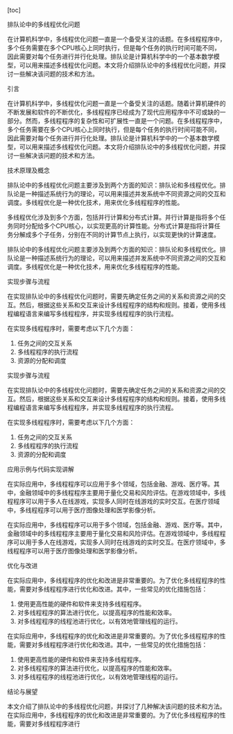 
[toc]                    
                
                
排队论中的多线程优化问题

在计算机科学中，多线程优化问题一直是一个备受关注的话题。在多线程程序中，多个任务需要在多个CPU核心上同时执行，但是每个任务的执行时间可能不同，因此需要对每个任务进行并行化处理。排队论是计算机科学中的一个基本数学模型，可以用来描述多线程优化问题。本文将介绍排队论中的多线程优化问题，并探讨一些解决该问题的技术和方法。

引言

在计算机科学中，多线程优化问题一直是一个备受关注的话题。随着计算机硬件的不断发展和软件的不断优化，多线程程序已经成为了现代应用程序中不可或缺的一部分。然而，多线程程序的复杂性和可扩展性一直是一个问题。在多线程程序中，多个任务需要在多个CPU核心上同时执行，但是每个任务的执行时间可能不同，因此需要对每个任务进行并行化处理。排队论是计算机科学中的一个基本数学模型，可以用来描述多线程优化问题。本文将介绍排队论中的多线程优化问题，并探讨一些解决该问题的技术和方法。

技术原理及概念

排队论中的多线程优化问题主要涉及到两个方面的知识：排队论和多线程优化。排队论是一种描述系统行为的理论，可以用来描述并发系统中不同资源之间的交互和调度。多线程优化是一种优化技术，用来优化多线程程序的性能。

多线程优化涉及到多个方面，包括并行计算和分布式计算。并行计算是指将多个任务同时分配给多个CPU核心，以实现更高的计算性能。分布式计算是指将计算任务分解成多个子任务，分别在不同的计算节点上执行，以实现更快的计算速度。

排队论中的多线程优化问题主要涉及到两个方面的知识：排队论和多线程优化。排队论是一种描述系统行为的理论，可以用来描述并发系统中不同资源之间的交互和调度。多线程优化是一种优化技术，用来优化多线程程序的性能。

实现步骤与流程

在实现排队论中的多线程优化问题时，需要先确定任务之间的关系和资源之间的交互。然后，根据这些关系和交互来设计多线程程序的结构和规则。接着，使用多线程编程语言来编写多线程程序，并实现多线程程序的执行流程。

在实现多线程程序时，需要考虑以下几个方面：

1. 任务之间的交互关系
2. 多线程程序的执行流程
3. 资源的分配和调度

实现步骤与流程

在实现排队论中的多线程优化问题时，需要先确定任务之间的关系和资源之间的交互。然后，根据这些关系和交互来设计多线程程序的结构和规则。接着，使用多线程编程语言来编写多线程程序，并实现多线程程序的执行流程。

在实现多线程程序时，需要考虑以下几个方面：

1. 任务之间的交互关系
2. 多线程程序的执行流程
3. 资源的分配和调度

应用示例与代码实现讲解

在实际应用中，多线程程序可以应用于多个领域，包括金融、游戏、医疗等。其中，金融领域中的多线程程序主要用于量化交易和风险评估。在游戏领域中，多线程程序可以用于多人在线游戏，实现多人同时在线游戏的实时交互。在医疗领域中，多线程程序可以用于医疗图像处理和医学影像分析。

在实际应用中，多线程程序可以用于多个领域，包括金融、游戏、医疗等。其中，金融领域中的多线程程序主要用于量化交易和风险评估。在游戏领域中，多线程程序可以用于多人在线游戏，实现多人同时在线游戏的实时交互。在医疗领域中，多线程程序可以用于医疗图像处理和医学影像分析。

优化与改进

在实际应用中，多线程程序的优化和改进是非常重要的。为了优化多线程程序的性能，需要对多线程程序进行优化和改进。其中，一些常见的优化措施包括：

1. 使用更高性能的硬件和软件来支持多线程程序。
2. 对多线程程序的算法进行优化，以提高程序的性能和效率。
3. 对多线程程序的线程池进行优化，以有效地管理线程的运行。

在实际应用中，多线程程序的优化和改进是非常重要的。为了优化多线程程序的性能，需要对多线程程序进行优化和改进。其中，一些常见的优化措施包括：

1. 使用更高性能的硬件和软件来支持多线程程序。
2. 对多线程程序的算法进行优化，以提高程序的性能和效率。
3. 对多线程程序的线程池进行优化，以有效地管理线程的运行。

结论与展望

本文介绍了排队论中的多线程优化问题，并探讨了几种解决该问题的技术和方法。在实际应用中，多线程程序的优化和改进是非常重要的。为了优化多线程程序的性能，需要对多线程程序进行

